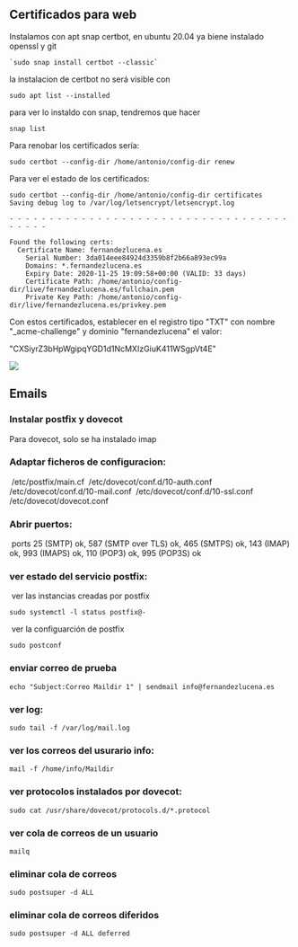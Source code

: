 



## Certificados para web

  Instalamos con apt snap certbot, en ubuntu 20.04 ya biene instalado openssl y git

```
`sudo snap install certbot --classic`

```

la instalacion de certbot no será visible con 

```
sudo apt list --installed
```

para ver lo instaldo con snap, tendremos que hacer 

```
snap list
```

Para renobar los certificados sería:

```
sudo certbot --config-dir /home/antonio/config-dir renew
```

Para ver el estado de los certificados:

```
sudo certbot --config-dir /home/antonio/config-dir certificates
Saving debug log to /var/log/letsencrypt/letsencrypt.log

- - - - - - - - - - - - - - - - - - - - - - - - - - - - - - - - - - - - - - - -

Found the following certs:
  Certificate Name: fernandezlucena.es
    Serial Number: 3da014eee84924d3359b8f2b66a893ec99a
    Domains: *.fernandezlucena.es
    Expiry Date: 2020-11-25 19:09:58+00:00 (VALID: 33 days)
    Certificate Path: /home/antonio/config-dir/live/fernandezlucena.es/fullchain.pem
    Private Key Path: /home/antonio/config-dir/live/fernandezlucena.es/privkey.pem
```

Con estos certificados, establecer en el registro tipo "TXT" con nombre "_acme-challenge" y dominio "fernandezlucena" el valor:

"CXSiyrZ3bHpWgipqYGD1d1NcMXIzGiuK411WSgpVt4E"

![](C:\Proyectos\AngularSpring\curriculum2\aflcv-back\configuracionDNS.jpg)

## Emails

### Instalar postfix y dovecot

Para dovecot, solo se ha instalado imap

### Adaptar ficheros de configuracion:

​	/etc/postfix/main.cf
​	/etc/dovecot/conf.d/10-auth.conf
​	/etc/dovecot/conf.d/10-mail.conf
​	/etc/dovecot/conf.d/10-ssl.conf
​	/etc/dovecot/dovecot.conf

### Abrir puertos:

​	ports 25 (SMTP) ok, 587 (SMTP over TLS) ok, 465 (SMTPS) ok, 143 (IMAP) ok, 993 (IMAPS) ok, 110 (POP3) ok, 995 (POP3S) ok

### ver estado del servicio postfix:

​		ver las instancias creadas por postfix

```
sudo systemctl -l status postfix@-
```

​          ver la configuarción de postfix

```
sudo postconf
```

### enviar correo de prueba

```
echo "Subject:Correo Maildir 1" | sendmail info@fernandezlucena.es
```

### ver log:

```
sudo tail -f /var/log/mail.log
```

### ver los correos del usurario info:

```
mail -f /home/info/Maildir
```

### ver protocolos instalados por dovecot:

```
sudo cat /usr/share/dovecot/protocols.d/*.protocol
```

### ver cola de correos de un usuario

```
mailq
```

### eliminar cola de correos

```
sudo postsuper -d ALL
```

### eliminar cola de correos diferidos

```
sudo postsuper -d ALL deferred
```

